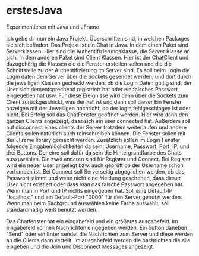 # erstesJava
Experimentieren mit Java und JFrame


Ich gebe dir nun ein Java Projekt. Überschriften sind, in welchen Packages sie sich befinden. Das Projekt ist ein Chat in Java.
In dem einen Paket sind Serverklassen. Hier sind die Authentifizierungsklasse, die Server Klasse an sich.
In dem anderen Paket sind Client Klassen. Hier ist der ChatClient und dazugehörig die Klassen die die Fenster erstellen sollen und die die Schnittstelle zu der
Authentifizierung im Server sind.
Es soll beim Login die Login daten dem Server über die Sockets gesendet werden, und dort durch die jeweiligen Klassen gecheckt werden, 
ob die Login Daten gültig sind, der User sich dementsprechend registriert hat oder ein falsches Passwort eingegeben hat usw.
Für diese Ereignisse wird dann über die Sockets zum Client zurückgeschickt, was der Fall ist und dann soll dieser Ein Fenster anzeigen mit der Jeweiligen nachricht, ob der login fehlgeschlagen ist oder nicht. Bei Erfolg soll das ChatFenster geöffnet werden.
Hier wird dann den ganzen Clients angezeigt, dass sich ein user connected hat.
Außerdem soll auf disconnect eines clients der Server trotzdem weiterlaufen und andere Clients sollen natürlich auch reinschreiben können.
Die Fenster sollen mit der JFrame library gemacht werden. Zusätzlich sollen im Login Fenster folgende Eingabemöglichkeiten da sein:
Username, Passwort, Port, IP, und drei Buttons. Der eine soll dafür da sein die Hintergrundfarbe des Chats auszuwählen. Die zwei anderen sind für Register und Connect.
Bei Register wird ein neuer User angelegt bzw. auch geprüft ob der Username schon vorhanden ist. Bei Connect soll Serverseitig abgeglichen werden, ob das Passwort stimmt und wenn nicht eine Meldung geschehen, dass dieser User nicht existiert oder dass man das falsche Passwort angegeben hat.
Wenn man in Port und IP nichts eingegeben hat. Soll eine Default-IP "localhost" und ein Default-Port "0000" für den Server genutzt werden.
Wenn man beim Background auswählen keine Farbe auswählt, soll standardmäßig weiß benutzt werden.

Das Chatfenster hat ein eingabefeld und ein größeres ausgabefeld. Im eingabefeld können Nachrichten eingegeben werden. Ein button daneben "Send" oder ein Enter sendet die Nachrichten zum Server und diese werden an die Clients dann verteilt. Im ausgabefeld werden die nachrichten die alle eingeben und die Join und Disconnect Messages angezeigt.
